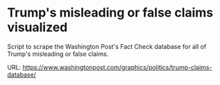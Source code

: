 # Trump's misleading or false claims visualized
Script to scrape the Washington Post's Fact Check database for all of Trump's misleading or false claims.   

URL: https://www.washingtonpost.com/graphics/politics/trump-claims-database/
